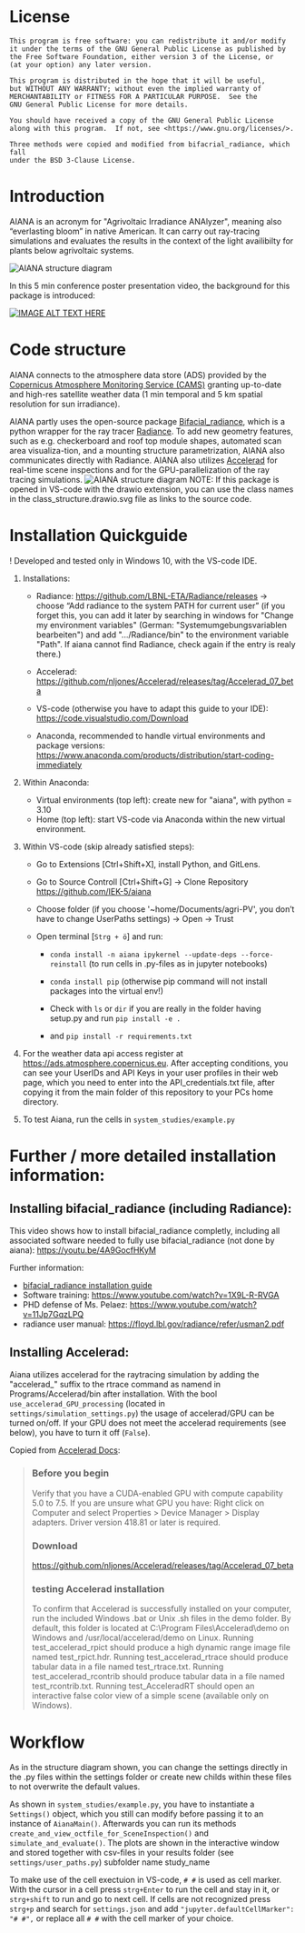 # License
    This program is free software: you can redistribute it and/or modify
    it under the terms of the GNU General Public License as published by
    the Free Software Foundation, either version 3 of the License, or
    (at your option) any later version.

    This program is distributed in the hope that it will be useful,
    but WITHOUT ANY WARRANTY; without even the implied warranty of
    MERCHANTABILITY or FITNESS FOR A PARTICULAR PURPOSE.  See the
    GNU General Public License for more details.

    You should have received a copy of the GNU General Public License
    along with this program.  If not, see <https://www.gnu.org/licenses/>.

    Three methods were copied and modified from bifacrial_radiance, which fall
    under the BSD 3-Clause License.


# Introduction
AIANA is an acronym for "Agrivoltaic Irradiance ANAlyzer", meaning also “everlasting bloom” in native American. It can carry out ray-tracing simulations and evaluates the results in the context of the light availibilty for plants below agrivoltaic systems.

<img src="./aiana/input-output_overview.jpg" alt="AIANA structure diagram" />

In this 5 min conference poster presentation video, the background for this package is introduced:

[![IMAGE ALT TEXT HERE](https://img.youtube.com/vi/pFz46pmF0vE/3.jpg)](https://www.youtube.com/watch?v=pFz46pmF0vE)

# Code structure
AIANA connects to the atmosphere data store (ADS) provided by the [Copernicus Atmosphere Monitoring Service (CAMS)](https://ads.atmosphere.copernicus.eu/#!/home) granting up-to-date and high-res satellite weather data (1 min temporal and 5 km spatial resolution for sun irradiance).

AIANA partly uses the open-source package [Bifacial_radiance](https://bifacial-radiance.readthedocs.io/en/latest/), which is a python wrapper for the ray tracer [Radiance](https://www.radiance-online.org).
To add new geometry features, such as e.g. checkerboard and roof top module shapes, automated scan area visualiza-tion, and a mounting structure parametrization, AIANA also communicates directly with Radiance. AIANA also utilizes [Accelerad](https://nljones.github.io/Accelerad/rt.html) for real-time scene inspections and for the GPU-parallelization of the ray tracing simulations.
<img src="./aiana/aiana_structure.PNG" alt="AIANA structure diagram" />
NOTE: If this package is opened in VS-code with the drawio extension, you can use the class names in the class_structure.drawio.svg file as links to the source code.




# Installation Quickguide
! Developed and tested only in Windows 10, with the VS-code IDE.

1. Installations:
    - Radiance: https://github.com/LBNL-ETA/Radiance/releases
    -> choose “Add radiance to the system PATH for current user”
(if you forget this, you can add it later by searching in windows for "Change my environment variables"
(German: "Systemumgebungsvariablen bearbeiten") and add ".../Radiance/bin" to the environment variable "Path".
If aiana cannot find Radiance, check again if the entry is realy there.)

    - Accelerad: https://github.com/nljones/Accelerad/releases/tag/Accelerad_07_beta

    - VS-code (otherwise you have to adapt this guide to your IDE): https://code.visualstudio.com/Download

    - Anaconda, recommended to handle virtual environments and package versions: https://www.anaconda.com/products/distribution/start-coding-immediately

2. Within Anaconda:
    - Virtual environments (top left): create new for "aiana", with python = 3.10
    - Home (top left): start VS-code via Anaconda within the new virtual environment.


3. Within VS-code (skip already satisfied steps):
    - Go to Extensions [Ctrl+Shift+X], install Python, and GitLens.
    - Go to Source Controll [Ctrl+Shift+G] -> Clone Repository https://github.com/IEK-5/aiana
    - Choose folder (if you  choose '~home/Documents/agri-PV', you don’t have to change UserPaths settings) -> Open -> Trust
    - Open terminal [`Strg + ö`] and run:

	    - `conda install -n aiana ipykernel --update-deps --force-reinstall` (to run cells in .py-files as in jupyter notebooks)

	    - `conda install pip` (otherwise pip command will not install packages into the virtual env!)

	    - Check with `ls` or `dir` if you are really in the folder having setup.py and run `pip install -e .`

	    - and `pip install -r requirements.txt`

4. For the weather data api access register at https://ads.atmosphere.copernicus.eu. After accepting conditions, you can see your UserIDs and API Keys in your user profiles in their web page, which you need to enter into the API_credentials.txt file, after copying it from the main folder of this repository to your PCs home directory.

4. To test Aiana, run the cells in `system_studies/example.py`

# Further / more detailed installation information:

## Installing bifacial_radiance (including Radiance):

This video shows how to install bifacial_radiance completly, including all associated software needed to fully use bifacial_radiance (not done by aiana): https://youtu.be/4A9GocfHKyM

Further information:
- [bifacial_radiance installation guide](https://bifacial-radiance.readthedocs.io/en/stable/installation.html)
- Software training: https://www.youtube.com/watch?v=1X9L-R-RVGA
- PHD defense of Ms. Pelaez: https://www.youtube.com/watch?v=11Jp7GqzLPQ
- radiance user manual: https://floyd.lbl.gov/radiance/refer/usman2.pdf

## Installing Accelerad:
Aiana utilizes accelerad for the raytracing simulation by adding the "accelerad_" suffix to the rtrace command as namend in Programs/Accelerad/bin after installation. With the bool `use_accelerad_GPU_processing` (located in `settings/simulation_settings.py`) the usage of accelerad/GPU can be turned on/off. If your GPU does not meet the accelerad requirements (see below), you have to turn it off (`False`).

Copied from [Accelerad Docs](https://nljones.github.io/Accelerad/documentation.html):
>### Before you begin
>Verify that you have a CUDA-enabled GPU with compute capability 5.0 to 7.5.
If you are unsure what GPU you have:
Right click on Computer and select Properties > Device Manager > Display adapters.
Driver version 418.81 or later is required.
>### Download
>https://github.com/nljones/Accelerad/releases/tag/Accelerad_07_beta
>### testing Accelerad installation
>To confirm that Accelerad is successfully installed on your computer, run the included Windows .bat or Unix .sh files in the demo folder. By default, this folder is located at C:\Program Files\Accelerad\demo on Windows and /usr/local/accelerad/demo on Linux.
Running test_accelerad_rpict should produce a high dynamic range image file named test_rpict.hdr.
Running test_accelerad_rtrace should produce tabular data in a file named test_rtrace.txt.
Running test_accelerad_rcontrib should produce tabular data in a file named test_rcontrib.txt.
Running test_AcceleradRT should open an interactive false color view of a simple scene (available only on Windows).

# Workflow
As in the structure diagram shown, you can change the settings directly
in the .py files within the settings folder or create new childs within these
files to not overwrite the default values.

As shown in `system_studies/example.py`, you have to instantiate a
`Settings()` object, which you still can modify before passing it to an instance of `AianaMain()`.
Afterwards you can run its methods `create_and_view_octfile_for_SceneInspection()` and
`simulate_and_evaluate()`. The plots are shown in the interactive window and
stored together with csv-files in your results folder (see `settings/user_paths.py`)
 subfolder name study_name

To make use of the cell exectuion in VS-code, `# #` is used as cell marker.
With the cursor in a cell press `strg+Enter` to run the cell and stay in it, or `strg+shift` to run and go to next cell. If cells are not recognized press `strg+p` and search for `settings.json` and add
    `"jupyter.defaultCellMarker": "# #",` or replace all `# #` with the cell marker of your choice.